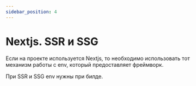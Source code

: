 ```yaml
---
sidebar_position: 4
---
```


# Nextjs. SSR и SSG

Если на проекте используется Nextjs, то необходимо использовать тот механизм работы с env, который предоставляет фреймворк.

При SSR и SSG env нужны при билде.
